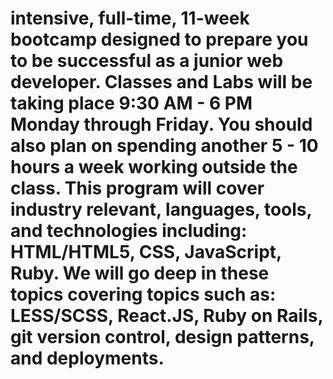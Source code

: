 # intensive, full-time, 11-week bootcamp designed to prepare you to be successful as a junior web developer. Classes and  Labs will be taking place 9:30 AM - 6 PM Monday through Friday. You should also plan on spending another 5 - 10 hours a week working outside the class. This program will cover industry relevant, languages, tools, and technologies including: HTML/HTML5, CSS, JavaScript, Ruby. We will go deep in these topics covering topics such as: LESS/SCSS, React.JS, Ruby on Rails, git version control, design patterns, and deployments.
